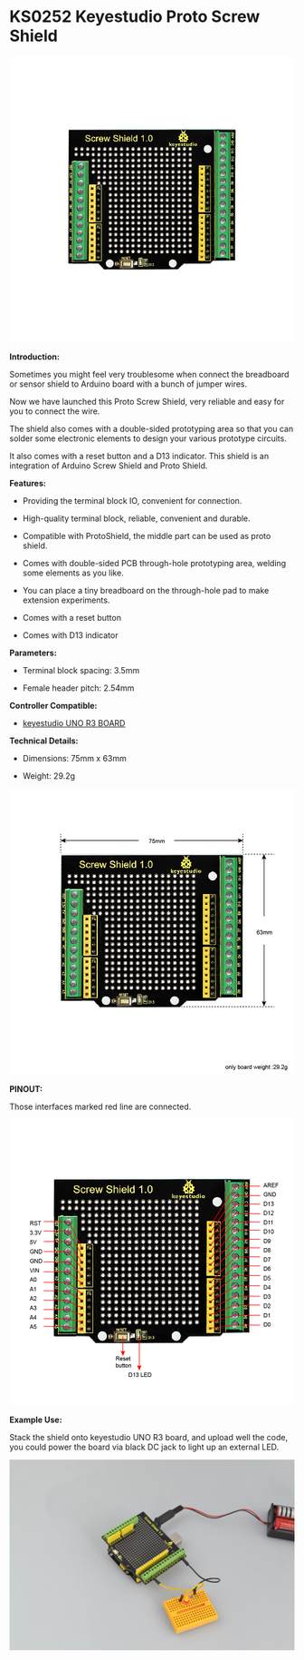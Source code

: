 # **KS0252 Keyestudio Proto Screw Shield**

![](KS0252/media/a3012f2177c95eed5e275491f870e9d1.jpeg)

**Introduction:**

Sometimes you might feel very troublesome when connect the breadboard or sensor
shield to Arduino board with a bunch of jumper wires.

Now we have launched this Proto Screw Shield, very reliable and easy for you to
connect the wire.

The shield also comes with a double-sided prototyping area so that you can
solder some electronic elements to design your various prototype circuits.

It also comes with a reset button and a D13 indicator. This shield is an
integration of Arduino Screw Shield and Proto Shield.

**Features:**

-   Providing the terminal block IO, convenient for connection.

-   High-quality terminal block, reliable, convenient and durable.

-   Compatible with ProtoShield, the middle part can be used as proto shield.

-   Comes with double-sided PCB through-hole prototyping area, welding some
    elements as you like.

-   You can place a tiny breadboard on the through-hole pad to make extension
    experiments.

-   Comes with a reset button

-   Comes with D13 indicator

**Parameters:**

-   Terminal block spacing: 3.5mm

-   Female header pitch: 2.54mm

**Controller Compatible:**

-   [keyestudio UNO R3
    BOARD](http://wiki.keyestudio.com/index.php/Ks0001_keyestudio_UNO_R3_BOARD)

**Technical Details:**

-   Dimensions: 75mm x 63mm

-   Weight: 29.2g

![](KS0252/media/5d9f111b34756c1565c5f072e33f82b7.jpeg)

**PINOUT:**

Those interfaces marked red line are connected.

**![](KS0252/media/fb39c17e9591b01d2c32ffce8559b348.jpeg)**

**Example Use:**

Stack the shield onto keyestudio UNO R3 board, and upload well the code, you
could power the board via black DC jack to light up an external LED.

![](KS0252/media/95fc4a14d51675abf3f8053759871893.jpeg)
